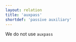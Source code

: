 ```yaml
---
layout: relation
title: 'auxpass'
shortdef: 'passive auxiliary'
---
```


We do not use `auxpass`
<!-- Interlanguage links updated Út zář 29 20:23:20 CEST 2020 -->
